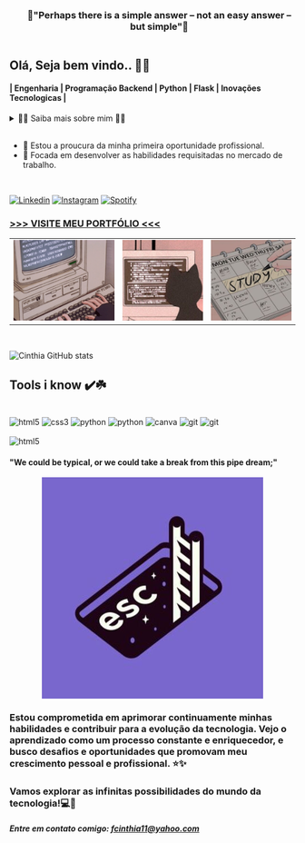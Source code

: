 <div id="user-content-toc">
  <ul align="center">
    <summary><h3 style="display: inline-block">🌟"Perhaps there is a simple answer – not an easy answer – but simple"🌟 </h1></summary>
</div>
    
## Olá, Seja bem vindo.. 💜💫

#### | Engenharia | Programação Backend | Python | Flask | Inovações Tecnologicas | 

<details>
  <summary>👨‍💻 Saiba mais sobre mim 👨‍💻</summary>

  - 💬 Tenho 22 anos, moro em Minas Gerais e estou cursando o segundo ano da graduação em Engenharia de Software na UNOPAR(EAD). Faço trabalho voluntário no CREAJR-MG como assessora de documentos.

  - ⚡ Interesse em tecnologia, programação, música, escrita criativa e psicologia.
</details>

<br/>

- 🔭 Estou a proucura da minha primeira oportunidade profissional.
- 🔭 Focada em desenvolver as habilidades requisitadas no mercado de trabalho. 

<br/>

[![Linkedin](https://img.shields.io/badge/LinkedIn-0077B5?style=for-the-badge&logo=linkedin&logoColor=white)](www.linkedin.com/in/cinthia-ferreira-8317812ab)
[![Instagram](https://img.shields.io/badge/Instagram-E4405F?style=for-the-badge&logo=instagram&logoColor=white)](https://www.instagram.com/cristin.y/)
[![Spotify](https://img.shields.io/badge/Spotify-1ED760?&style=for-the-badge&logo=spotify&logoColor=white)](https://open.spotify.com/playlist/5Ps9dgT82unN5trGebXivM?si=5d2760f976c64595)

<h3><a href="https://cinthiaferreira-portfolio.vercel.app/"> >>> VISITE MEU PORTFÓLIO  <<<  </a></h3>

<div align="center">
  <table>
    <tr>
      <td><img src="./69b28856241ddc9ee1b856faea64db05 (1).gif"></td>
      <td><img src="./82672a5e8ff31a1f3958298c32fad291.jpg"></td>
      <td><img src="./fbf3bef502fdf8d66d958a011b71351a (2).jpg"></td>
    </tr>
  </table>
</div>

<br/>

![Cinthia GitHub stats](https://github-readme-stats.vercel.app/api?username=AsknessOne&show_icons=true&theme=one_dark_pro) 
   
## Tools i know ✔️☘️

<div style="display= inline_block"><br/>
<img align="center" alt="html5" src="https://img.shields.io/badge/HTML5-E34F26?style=for-the-badge&logo=html5&logoColor=white">
<img align="center" alt="css3" src="https://img.shields.io/badge/CSS3-1572B6?style=for-the-badge&logo=css3&logoColor=white">
<img align="center" alt="python" src="https://img.shields.io/badge/Python-14354C?style=for-the-badge&logo=python&logoColor=white">
<img align="center" alt="python" src="https://img.shields.io/badge/Flask-000000?style=for-the-badge&logo=flask&logoColor=white">
<img align="center" alt="canva" src="https://img.shields.io/badge/Canva-%2300C4CC.svg?&style=for-the-badge&logo=Canva&logoColor=white">
<img align="center" alt="git" src="https://img.shields.io/badge/GIT-E44C30?style=for-the-badge&logo=git&logoColor=white">
<img align="center" alt="git" src="https://img.shields.io/badge/Bootstrap-563D7C?style=for-the-badge&logo=bootstrap&logoColor=white">
</div><br/>

<img alt="html5"  src="https://github-readme-stats.vercel.app/api/top-langs/?username=AsknessOne&theme=blue-green">

<br/> 

#### "We could be typical, or we could take a break from this pipe dream;"
<div align="center">
  <img align="center" src="./03e3623da0915e04dfbd5a2d76308bd6.jpg" alt="Imagem">
</div>


### Estou comprometida em aprimorar continuamente minhas habilidades e contribuir para a evolução da tecnologia. Vejo o aprendizado como um processo constante e enriquecedor, e busco desafios e oportunidades que promovam meu crescimento pessoal e profissional. ⭐✨

### Vamos explorar as infinitas possibilidades do mundo da tecnologia!💻🚀

##### Entre em contato comigo: fcinthia11@yahoo.com

